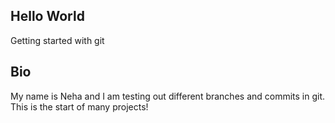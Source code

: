 ## Hello World
Getting started with git
## Bio
My name is Neha and I am testing out different branches and commits in git.
This is the start of many projects!

